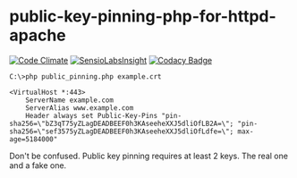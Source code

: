 # public-key-pinning-php-for-httpd-apache

[![Code Climate](https://codeclimate.com/github/JBlond/public-key-pinning-php-for-httpd-apache/badges/gpa.svg)](https://codeclimate.com/github/JBlond/public-key-pinning-php-for-httpd-apache) [![SensioLabsInsight](https://insight.sensiolabs.com/projects/c17796f7-cee8-49ae-bebf-996b746a017b/mini.png)](https://insight.sensiolabs.com/projects/c17796f7-cee8-49ae-bebf-996b746a017b) [![Codacy Badge](https://api.codacy.com/project/badge/grade/b21e1f8c2a374771b65d59c3266cc518)](https://www.codacy.com/app/leet31337/public-key-pinning-php-for-httpd-apache)

```
C:\>php public_pinning.php example.crt
```

```
<VirtualHost *:443>
	ServerName example.com
    ServerAlias www.example.com
    Header always set Public-Key-Pins "pin-sha256=\"bZ3qT75yZLagDEADBEEF0h3KAseeheXXJ5dliOfLB2A=\"; "pin-sha256=\"sef3575yZLagDEADBEEF0h3KAseeheXXJ5dliOfLdfe=\"; max-age=5184000"
````

Don't be confused. Public key pinning requires at least 2 keys. The real one and a fake one.
